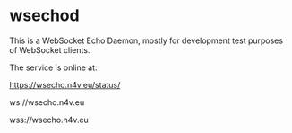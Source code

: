 # wsechod

This is a WebSocket Echo Daemon, mostly for development test purposes of WebSocket clients.

The service is online at:

https://wsecho.n4v.eu/status/

ws://wsecho.n4v.eu

wss://wsecho.n4v.eu
